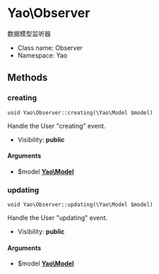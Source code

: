 Yao\Observer
===============

数据模型监听器




* Class name: Observer
* Namespace: Yao







Methods
-------


### creating

    void Yao\Observer::creating(\Yao\Model $model)

Handle the User "creating" event.



* Visibility: **public**


#### Arguments
* $model **[Yao\Model](Yao-Model.md)**



### updating

    void Yao\Observer::updating(\Yao\Model $model)

Handle the User "updating" event.



* Visibility: **public**


#### Arguments
* $model **[Yao\Model](Yao-Model.md)**


